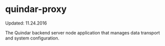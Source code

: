 # quindar-proxy

Updated: 11.24.2016

The Quindar backend server node application that manages data transport and system configuration.
